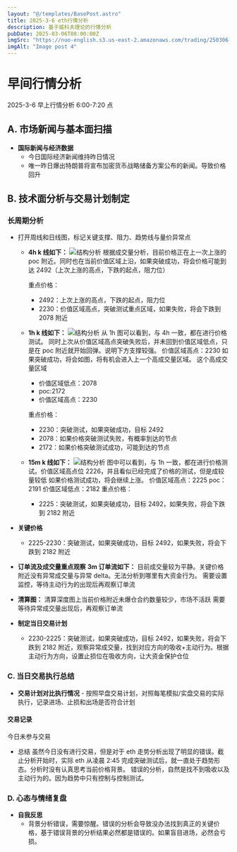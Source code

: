 ```yaml
---
layout: "@/templates/BasePost.astro"
title: 2025-3-6 eth行情分析
description: 基于威科夫理论的行情分析
pubDate: 2025-03-06T08:00:00Z
imgSrc: "https://nuo-english.s3.us-east-2.amazonaws.com/trading/250306-eth/tradingview15m.jpg"
imgAlt: "Image post 4"
---
```


# 早间行情分析

2025-3-6 早上行情分析 6:00-7:20 点

## A. 市场新闻与基本面扫描

- **国际新闻与经济数据**
  - 今日国际经济新闻维持昨日情况
  - 唯一昨日爆出特朗普将宣布加密货币战略储备方案公布的新闻。导致价格回升

## B. 技术面分析与交易计划制定

### 长周期分析

- 打开周线和日线图，标记关键支撑、阻力、趋势线与量价异常点

  - **4h k 线如下：**
    ![结构分析](https://nuo-english.s3.us-east-2.amazonaws.com/trading/250306-eth/tradingview4h.jpg)
    根据成交量分析，目前价格正在上一次上涨的 poc 附近。同时也在当前价值区域上沿，如果突破成功，将会价格可能到达 2492（上次上涨的高点，下跌的起点，阻力位）

    重点价格：

    - 2492：上次上涨的高点，下跌的起点，阻力位
    - 2230：价值区域高点，突破测试重点区域，如果失败，将会下跌到 2078 附近

  - **1h k 线如下：**
    ![结构分析](https://nuo-english.s3.us-east-2.amazonaws.com/trading/250306-eth/tradingview1h.jpg)
    从 1h 图可以看到，与 4h 一致，都在进行价格测试。
    同时上次从价值区域高点突破失败后，并未回到价值区域低点，只是在 poc 附近就开始回弹。说明下方支撑较强。
    价值区域高点：2230
    如果突破成功，将会如图，将有机会进入上一个高成交量区域。
    这个高成交量区域

    - 价值区域低点：2078
    - poc:2172
    - 价值区域高点：2230

    重点价格：

    - 2230：突破测试，如果突破成功，目标 2492
    - 2078：如果价格突破测试失败，有概率到达的节点
    - 2172：如果价格突破测试成功，可能到达的节点

  - **15m k 线如下：**
    ![结构分析](https://nuo-english.s3.us-east-2.amazonaws.com/trading/250306-eth/tradingview15m.jpg)
    图中可以看到，与 1h 一致，都在进行价格测试。价值区域高点位 2226，并且看似已经完成了价格的测试，但是成较量较低
    如果价格测试成功，将会继续上涨。
    价值区域高点：2225
    poc：2191
    价值区域低点：2182
    重点价格：
    - 2225：突破测试，如果突破成功，目标 2492，如果失败，将会下跌到 2182 附近

- **关键价格**

  - 2225-2230：突破测试，如果突破成功，目标 2492，如果失败，将会下跌到 2182 附近

- **订单流及成交量重点观察**
  **3m 订单流如下：**
  目前成交量较为平静。关键价格附近没有异常成交量与异常 delta。无法分析到哪里有大资金行为。
  需要设置监控，等待主动行为的出现后再观察订单流

- **清算图：**
  清算深度图上当前价格附近未爆仓合约数量较少，市场不活跃
  需要等待异常成交量出现后，再观察订单流
- **制定当日交易计划**

  - 2230-2225：突破测试，如果突破成功，目标 2492，如果失败，将会下跌到 2182 附近，观察异常成交量，找到对应方向的吸收+主动行为。根据主动行为方向，设置止损位在吸收方向，让大资金保护仓位

### C. 当日交易执行总结

- **交易计划对比执行情况** - 按照早盘交易计划，对照每笔模拟/实盘交易的实际执行，记录进场、止损和出场是否符合计划

#### 交易记录

今日未参与交易

- 总结
  虽然今日没有进行交易，但是对于 eth 走势分析出现了明显的错误。截止分析开始时，实际 eth 从凌晨 2:45 完成突破测试后，就一直处于趋势形态。分析时没有认真思考当前价格背景。
  错误的分析，自然是找不到吸收以及主动行为的。因为趋势中只有控制与控制测试。

### D. 心态与情绪复盘

- **自我反思**
  - 背景分析错误，需要惊醒。错误的分析会导致没办法找到真正的关键价格，基于错误背景的分析结果必然都是错误的。如果盲目进场，必然会亏损。
